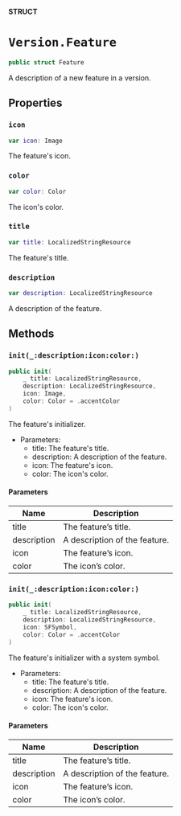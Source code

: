 **STRUCT**

# `Version.Feature`

```swift
public struct Feature
```

A description of a new feature in a version.

## Properties
### `icon`

```swift
var icon: Image
```

The feature's icon.

### `color`

```swift
var color: Color
```

The icon's color.

### `title`

```swift
var title: LocalizedStringResource
```

The feature's title.

### `description`

```swift
var description: LocalizedStringResource
```

A description of the feature.

## Methods
### `init(_:description:icon:color:)`

```swift
public init(
    _ title: LocalizedStringResource,
    description: LocalizedStringResource,
    icon: Image,
    color: Color = .accentColor
)
```

The feature's initializer.
- Parameters:
  - title: The feature's title.
  - description: A description of the feature.
  - icon: The feature's icon.
  - color: The icon's color.

#### Parameters

| Name | Description |
| ---- | ----------- |
| title | The feature’s title. |
| description | A description of the feature. |
| icon | The feature’s icon. |
| color | The icon’s color. |

### `init(_:description:icon:color:)`

```swift
public init(
    _ title: LocalizedStringResource,
    description: LocalizedStringResource,
    icon: SFSymbol,
    color: Color = .accentColor
)
```

The feature's initializer with a system symbol.
- Parameters:
  - title: The feature's title.
  - description: A description of the feature.
  - icon: The feature's icon.
  - color: The icon's color.

#### Parameters

| Name | Description |
| ---- | ----------- |
| title | The feature’s title. |
| description | A description of the feature. |
| icon | The feature’s icon. |
| color | The icon’s color. |